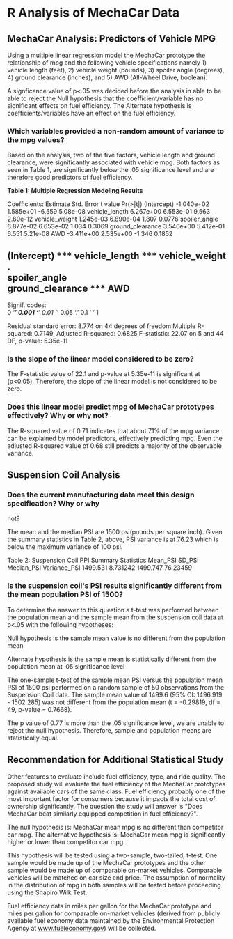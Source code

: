 # R Analysis of MechaCar Data

## MechaCar Analysis: Predictors of Vehicle MPG

Using a multiple linear regression model the MechaCar prototype the relationship of mpg and the following vehicle  specifications namely 1) vehicle length (feet), 2) vehicle weight (pounds), 3) spoiler angle (degrees), 4) ground clearance (inches), and 5) AWD (All-Wheel Drive, boolean).

A signficance value of p<.05 was decided before the analysis in able to be able to reject the Null hypothesis that the coefficient/variable has no significant effects on fuel efficiency. The Alternate hypothesis is coefficients/variables have an effect on the fuel efficiency.

### Which variables provided a non-random amount of variance to the mpg values?

Based on the analysis, two of the five factors, vehicle length and ground clearance, were significantly associated with vehicle mpg.   Both factors as seen in Table 1, are significantly below the .05 significance level and are therefore good predictors of fuel efficiency. 

__Table 1: Multiple Regression Modeling Results__

Coefficients:
                   Estimate Std. Error t value Pr(>|t|)
(Intercept)      -1.040e+02  1.585e+01  -6.559 5.08e-08
vehicle_length    6.267e+00  6.553e-01   9.563 2.60e-12
vehicle_weight    1.245e-03  6.890e-04   1.807   0.0776
spoiler_angle     6.877e-02  6.653e-02   1.034   0.3069
ground_clearance  3.546e+00  5.412e-01   6.551 5.21e-08
AWD              -3.411e+00  2.535e+00  -1.346   0.1852
                    
(Intercept)      ***
vehicle_length   ***
vehicle_weight   .  
spoiler_angle       
ground_clearance ***
AWD                 
---
Signif. codes:  
0 ‘***’ 0.001 ‘**’ 0.01 ‘*’ 0.05 ‘.’ 0.1 ‘ ’ 1

Residual standard error: 8.774 on 44 degrees of freedom
Multiple R-squared:  0.7149,	Adjusted R-squared:  0.6825 
F-statistic: 22.07 on 5 and 44 DF,  p-value: 5.35e-11

### Is the slope of the linear model considered to be zero?

The F-statistic value of 22.1 and p-value at 5.35e-11 is significant at (p<0.05). Therefore, the slope of the linear model is not considered to be zero.  

### Does this linear model predict mpg of MechaCar prototypes effectively? Why or why not?

The R-squared value of 0.71 indicates that about 71% of the mpg variance can be explained by model predictors, effectively predicting mpg. Even the adjusted R-squared value of 0.68 still predicts a majority of the observable variance. 

## Suspension Coil Analysis

### Does the current manufacturing data meet this design specification? Why or why
not?

The mean and the median PSI are 1500 psi(pounds per square inch).  Given the summary statistics in Table 2, above, PSI variance is at 76.23 which is below the maximum variance of 100 psi. 

Table 2: Suspension Coil PPI Summary Statistics
  Mean_PSI   SD_PSI Median_PSI Variance_PSI
  1499.531 8.731242   1499.747     76.23459

### Is the suspension coil's PSI results significantly different from the mean population PSI of 1500?

To determine the answer to this question a t-test was performed between the population mean and the sample mean from the suspension coil data at p<.05 with the following hypotheses:

Null hypothesis is the sample mean value is no different from the population mean

Alternate hypothesis is the sample mean is statistically different from the population mean at .05 significance level

The one-sample t-test of the sample mean PSI versus the population mean PSI of 1500 psi performed on a random sample of 50 observations from the Suspension Coil data.  The sample mean value of 1499.6 (95% CI: 1496.919 - 1502.285) was not different from the population mean (t = -0.29819, df = 49, p-value = 0.7668). 

The p value of 0.77 is more than the .05 significance level, we are unable to reject the null hypothesis. Therefore, sample and population means are statistically equal.

## Recommendation for Additional Statistical Study

Other features to evaluate include fuel efficiency, type, and ride quality. The proposed study will evaluate the fuel efficiency of the MechaCar prototypes against available cars of the same class. Fuel efficiency probably one of the most important factor for consumers because it impacts the total cost of ownership significantly.  The question the study will answer is "Does MechaCar beat similarly equipped  competition in fuel efficiency?".

The null hypothesis is:
  MechaCar mean mpg is no different than competitor car mpg.
The alternative hypothesis is:
  MechaCar mean mpg is significantly higher or lower than competitor car mpg.
  
This hypothesis will be tested using a two-sample, two-tailed, t-test.  One sample would be made up of the MechaCar prototypes and the other sample would be made up of comparable on-market vehicles. Comparable vehicles will be matched on car size and price. The assumption of normality in the distribution of mpg in both samples will be tested before proceeding using the Shapiro Wilk Test.

Fuel efficiency data in miles per gallon for the MechaCar prototype and miles per gallon for comparable on-market vehicles (derived from publicly available fuel economy data maintained by the Environmental Protection Agency at www.fueleconomy.gov) will be collected.  
